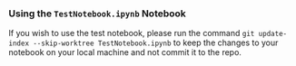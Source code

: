 ### Using the `TestNotebook.ipynb` Notebook
If you wish to use the test notebook, please run the command `git update-index --skip-worktree TestNotebook.ipynb` to keep the changes to your notebook on your local machine and not commit it to the repo.